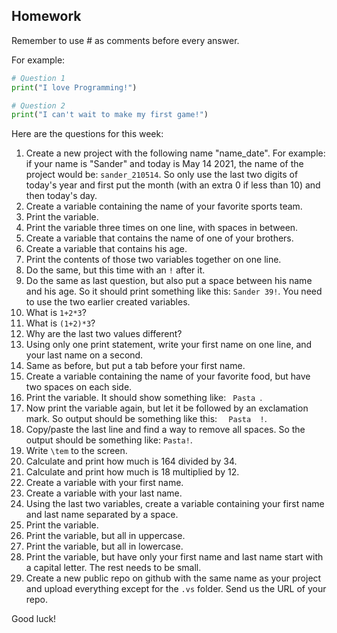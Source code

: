 Homework
-

Remember to use # as comments before every answer.

For example:

```Python
# Question 1
print("I love Programming!")

# Question 2
print("I can't wait to make my first game!")
```

Here are the questions for this week:

1. Create a new project with the following name "name_date". For example: if your name is "Sander" and today is May 14 2021, the name of the project would be: `sander_210514`. So only use the last two digits of today's year and first put the month (with an extra 0 if less than 10) and then today's day.
1. Create a variable containing the name of your favorite sports team.
1. Print the variable.
1. Print the variable three times on one line, with spaces in between.
1. Create a variable that contains the name of one of your brothers.
1. Create a variable that contains his age.
1. Print the contents of those two variables together on one line.
1. Do the same, but this time with an `!` after it.
1. Do the same as last question, but also put a space between his name and his age. So it should print something like this: `Sander 39!`. You need to use the two earlier created variables.
1. What is `1+2*3`?
1. What is `(1+2)*3`?
1. Why are the last two values different?
1. Using only one print statement, write your first name on one line, and your last name on a second.
1. Same as before, but put a tab before your first name.
1. Create a variable containing the name of your favorite food, but have two spaces on each side.
1. Print the variable. It should show something like: `  Pasta  `.
1. Now print the variable again, but let it be followed by an exclamation mark. So output should be something like this: `  Pasta  !`.
1. Copy/paste the last line and find a way to remove all spaces. So the output should be something like: `Pasta!`.
1. Write `\tem` to the screen.
1. Calculate and print how much is 164 divided by 34.
1. Calculate and print how much is 18 multiplied by 12.
1. Create a variable with your first name.
1. Create a variable with your last name.
1. Using the last two variables, create a variable containing your first name and last name separated by a space.
1. Print the variable.
1. Print the variable, but all in uppercase.
1. Print the variable, but all in lowercase.
1. Print the variable, but have only your first name and last name start with a capital letter. The rest needs to be small.
1. Create a new public repo on github with the same name as your project and upload everything except for the `.vs` folder. Send us the URL of your repo.


Good luck!

